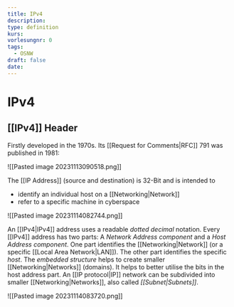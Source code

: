 ```yaml
---
title: IPv4
description: 
type: definition
kurs: 
vorlesungnr: 0
tags:
  - OSNW
draft: false
date: 
---
```


# IPv4

## [[IPv4]] Header

Firstly developed in the 1970s. Its [[Request for Comments|RFC]] 791 was published in 1981:

![[Pasted image 20231113090518.png]]

The [[IP Address]] (source and destination) is 32-Bit and is intended to

- identify an individual host on a [[Networking|Network]]
- refer to a specific machine in cyberspace
 
![[Pasted image 20231114082744.png]]

An [[IPv4|IPv4]] address uses a readable *dotted decimal* notation. Every [[IPv4]] address has two parts: A *Network Address component* and a *Host Address component*. One part identifies the [[Networking|Network]] (or a specific [[Local Area Network|LAN]]). The other part identifies the specific *host*. The *embedded structure* helps to create smaller [[Networking|Networks]] (domains). It helps to better utilise the bits in the host address part. An [[IP protocol|IP]] network can be subdivided into smaller [[Networking|Networks]], also called *[[Subnet|Subnets]]*.

![[Pasted image 20231114083720.png]]